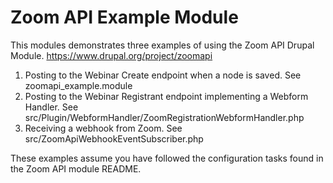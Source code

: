 # Zoom API Example Module

This modules demonstrates three examples of using the Zoom API Drupal Module.
https://www.drupal.org/project/zoomapi

1. Posting to the Webinar Create endpoint when a node is saved.
  See zoomapi_example.module
2. Posting to the Webinar Registrant endpoint implementing a Webform Handler.
  See src/Plugin/WebformHandler/ZoomRegistrationWebformHandler.php
3. Receiving a webhook from Zoom. See src/ZoomApiWebhookEventSubscriber.php

These examples assume you have followed the configuration tasks found in the
Zoom API module README.

